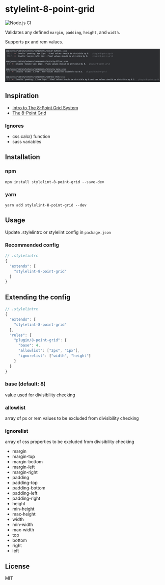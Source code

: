 # stylelint-8-point-grid

![Node.js CI](https://github.com/darwintantuco/stylelint-8-point-grid/workflows/Node.js%20CI/badge.svg)

Validates any defined `margin`, `padding`, `height`, and `width`.

Supports px and rem values.

![](demo.png)

## Inspiration

- [Intro to The 8-Point Grid System](https://builttoadapt.io/intro-to-the-8-point-grid-system-d2573cde8632)
- [The 8-Point Grid](https://spec.fm/specifics/8-pt-grid)

### Ignores

- css calc() function
- sass variables

## Installation

### npm

```
npm install stylelint-8-point-grid --save-dev
```

### yarn

```
yarn add stylelint-8-point-grid --dev
```

## Usage

Update .stylelintrc or stylelint config in `package.json`

### Recommended config

```js
// .stylelintrc
{
  "extends": [
    "stylelint-8-point-grid"
  ]
}
```

## Extending the config

```js
// .stylelintrc
{
  "extends": [
    "stylelint-8-point-grid"
  ],
  "rules": {
    "plugin/8-point-grid": {
      "base": 4,
      "allowlist": ["2px", "1px"],
      "ignorelist": ["width", "height"]
    }
  }
}
```

### base (default: 8)

value used for divisibility checking

### allowlist

array of px or rem values to be excluded from divisibility checking

### ignorelist

array of css properties to be excluded from divisibility checking

- margin
- margin-top
- margin-bottom
- margin-left
- margin-right
- padding
- padding-top
- padding-bottom
- padding-left
- padding-right
- height
- min-height
- max-height
- width
- min-width
- max-width
- top
- bottom
- right
- left

## License

MIT
